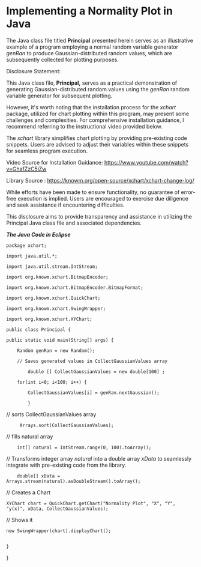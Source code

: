 # Implementing a Normality Plot in Java
The Java class file titled **Principal** presented herein serves as an illustrative example of a program employing a normal random variable generator *genRan* to produce Gaussian-distributed random values, which are subsequently collected for plotting purposes.

Disclosure Statement:

This Java class file, **Principal,** serves as a practical demonstration of generating Gaussian-distributed random values using the *genRan* random variable generator for subsequent plotting.

However, it's worth noting that the installation process for the *xchart* package, utilized for chart plotting within this program, may present some challenges and complexities. For comprehensive installation guidance, I recommend referring to the instructional video provided below.

The *xchart* library simplifies chart plotting by providing pre-existing code snippets. Users are advised to adjust their variables within these snippets for seamless program execution.

Video Source for Installation Guidance: https://www.youtube.com/watch?v=GhafZzC5iZw

Library Source :  https://knowm.org/open-source/xchart/xchart-change-log/

While efforts have been made to ensure functionality, no guarantee of error-free execution is implied. Users are encouraged to exercise due diligence and seek assistance if encountering difficulties.

This disclosure aims to provide transparency and assistance in utilizing the Principal Java class file and associated dependencies.

***The Java Code in Eclipse***

    package xchart;
    
    import java.util.*;
    
    import java.util.stream.IntStream;
    
    import org.knowm.xchart.BitmapEncoder;
    
    import org.knowm.xchart.BitmapEncoder.BitmapFormat;
    
    import org.knowm.xchart.QuickChart;
    
    import org.knowm.xchart.SwingWrapper;
    
    import org.knowm.xchart.XYChart;
    
    public class Principal {

	public static void main(String[] args) {
		
		Random genRan = new Random();

		// Saves generated values in CollectGaussianValues array 
  
			double [] CollectGaussianValues = new double[100] ;

		for(int i=0; i<100; i++) {

			CollectGaussianValues[i] = genRan.nextGaussian();
			
			}
		
// sorts CollectGaussianValues array

		 Arrays.sort(CollectGaussianValues);

// fills natural array

		int[] natural = IntStream.range(0, 100).toArray();
		
// Transforms integer array *natural* into a double array *xData* to seamlessly integrate with pre-existing code from the library.

		double[] xData = Arrays.stream(natural).asDoubleStream().toArray();
	
// Creates a Chart

    XYChart chart = QuickChart.getChart("Normality Plot", "X", "Y", "y(x)", xData, CollectGaussianValues);

// Shows it

    new SwingWrapper(chart).displayChart();
		
		
	}

}
